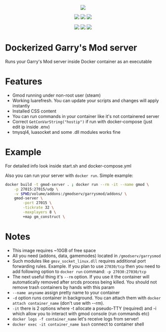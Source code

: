 <p align="center">
    <a href="#">
        <img src="https://img.qweqwe.ovh/docker-gmod.png"></a>
</p>

<p align="center">
    <a href="https://hub.docker.com/r/defaced/gmod-server/">
        <img src="https://img.shields.io/docker/build/defaced/gmod-server.svg"></a>
    <a href="https://hub.docker.com/r/defaced/gmod-server/">
        <img src="https://img.shields.io/docker/pulls/defaced/gmod-server.svg"></a>
    <a href="https://hub.docker.com/r/defaced/gmod-server/">
        <img src="https://img.shields.io/docker/stars/defaced/gmod-server.svg"></a>
</p>

<p align="center">
    <a href="https://github.com/AMD-NICK/docker-garrysmod-server/stargazers">
        <img src="https://img.shields.io/github/stars/AMD-NICK/docker-garrysmod-server.svg?style=social&label=Stars"></a>
    <a href="https://github.com/AMD-NICK/docker-garrysmod-server/network">
        <img src="https://img.shields.io/github/forks/AMD-NICK/docker-garrysmod-server.svg?style=social&label=Forks"></a>
    <a href="https://github.com/AMD-NICK/docker-garrysmod-server/issues">
        <img src="https://img.shields.io/github/issues/AMD-NICK/docker-garrysmod-server.svg?style=social&label=Issues"></a>
</p>



# Dockerized Garry's Mod server
Runs your Garry's Mod server inside Docker container as an executable

# Features
- Gmod running under non-root user (steam)
- Working luarefresh. You can update your scripts and changes will apply instantly
- Installed CSS content
- You can run commands in your container like it's not containered server
- Correct `GetConVarString("hostip")` if run with docker-compose (just edit ip inside .env)
- tmysql4, luasocket and some .dll modules works fine

# Example
For detailed info look inside start.sh and docker-compose.yml

Also you can run your server with `docker run`. Simple example:
```bash
docker build -t gmod-server . ; docker run --rm -it --name gmod \
    -p 27015:27015/udp \
    -v $PWD/volume/addons:/gmodserv/garrysmod/addons/ \
    gmod-server \
        -port 27015 \
        -tickrate 32 \
        -maxplayers 8 \
        +map gm_construct \
```

# Notes

- This image requires ~10GB of free space
- All you need (addons, data, gamemodes) located in `/gmodserv/garrysmod`
- Such modules like `gmsv_socket_linux.dll` requires additional port forwarding rules. Example. If you plan to use `27030/tcp` then you need to add following option to `docker run` command: `-p 27030:27030/tcp`
- The next useful thing it's `--rm` option. If you use it the container will automatically removed after srcds process being killed. You should not remove trash containers by hands with this param
- `--name anyname` assign pretty name to your container
- `-d` option runs container in background. You can attach them with `docker attach container_name` (don't use with --rm).
- `-it` there is 2 options where -t allocate a pseudo-TTY (required) and -i which allow you to interact with gmod console (run commands etc)
- `docker logs -f container_name` let's receive logs from server!
- `docker exec -it container_name bash` connect to container shell
